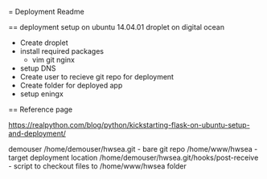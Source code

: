 = Deployment Readme

== deployment setup on ubuntu 14.04.01 droplet on digital ocean

* Create droplet
* install required packages
  - vim git nginx
* setup DNS
* Create user to recieve git repo for deployment
* Create folder for deployed app
* setup eningx


== Reference page

https://realpython.com/blog/python/kickstarting-flask-on-ubuntu-setup-and-deployment/


demouser
/home/demouser/hwsea.git - bare git repo
/home/www/hwsea - target deployment location
/home/demouser/hwsea.git/hooks/post-receive - script to checkout files to /home/www/hwsea folder
